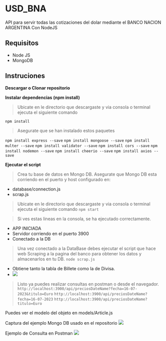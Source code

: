 # USD_BNA
API para servir todas las cotizaciones del dolar mediante el BANCO NACION ARGENTINA
Con NodeJS

## Requisitos
- Node JS
- MongoDB

## Instruciones
__Descargar o Clonar repositorio__

__Instalar dependencias (npm install)__
> Ubicate en le directorio que descargaste y via consola o terminal ejecuta el siguiente comando

`npm install` 

> Asegurate que se han instalado estos paquetes

`npm install express --save`
`npm install mongoose --save`
`npm install multer --save`
`npm install validator --save`
`npm install cors --save`
`npm install nodemon --save` 
`npm install cheerio --save` 
`npm install axios --save`   

__Ejecutar el script__
> Crea tu base de datos en Mongo DB.
> Asegurate que Mongo DB esta corriendo en el puerto y host configurado en:
- database/connection.js
- scrap.js

> Ubicate en le directorio que descargaste y via consola o terminal ejecuta el siguiente comando
`npm start`

> Si ves estas lineas en la consola, se ha ejecutado correctamente.
- APP INICIADA
- Servidor corriendo en el puerto 3900
- Conectado a la DB

> Una vez conectado a la DataBase debes ejecutar el script que hace web Scraping a la pagina del banco para obtener los datos y almacenarlos en tu DB.
 `node scrap.js`
- Obtiene tanto la tabla de Billete como la de Divisa.
-  ![](https://i.imgur.com/8nWILLT.png)

> Listo ya puedes realizar consultas en postman o desde el navegador. 
`http://localhost:3900/api/preciosDateName?fecha=16-07-2023&titulo=Euro`
`http://localhost:3900/api/preciosDateName?fecha=16-07-2023`
`http://localhost:3900/api/preciosDateName?titulo=Euro`

Puedes ver el modelo del objeto en models/Article.js

Captura del ejemplo Mongo DB usado en el repositorio 
![](https://i.imgur.com/xEQE6VZ.png)

Ejemplo de Consulta en Postman
![](https://i.imgur.com/FTCMFQQ.png)

